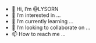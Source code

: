 - 👋 Hi, I’m @LYSORN
- 👀 I’m interested in ...
- 🌱 I’m currently learning ...
- 💞️ I’m looking to collaborate on ...
- 📫 How to reach me ...

<!---
LYSORN/LYSORN is a ✨ special ✨ repository because its `README.md` (this file) appears on your GitHub profile.
You can click the Preview link to take a look at your changes.
--->
